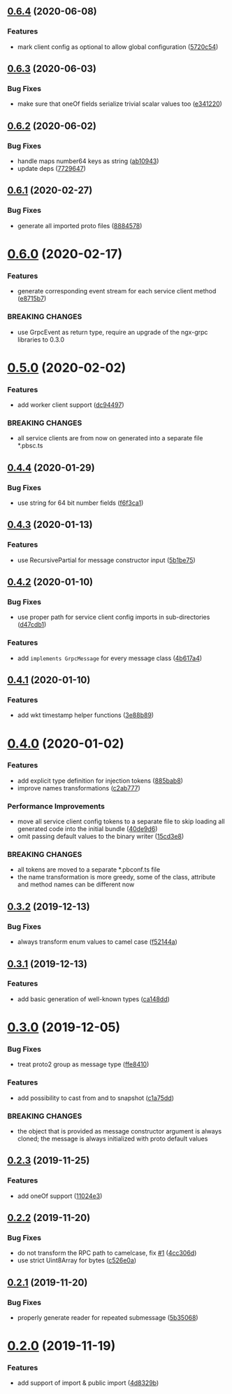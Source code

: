 ## [0.6.4](https://github.com/ngx-grpc/protoc-gen-ng/compare/v0.6.3...v0.6.4) (2020-06-08)


### Features

* mark client config as optional to allow global configuration ([5720c54](https://github.com/ngx-grpc/protoc-gen-ng/commit/5720c54bab01b02eb62afa08ce9e37e71c56a42e))

## [0.6.3](https://github.com/ngx-grpc/protoc-gen-ng/compare/v0.6.2...v0.6.3) (2020-06-03)


### Bug Fixes

* make sure that oneOf fields serialize trivial scalar values too ([e341220](https://github.com/ngx-grpc/protoc-gen-ng/commit/e341220fe6175a2e2b83b942135e9a89ee0502f0))

## [0.6.2](https://github.com/ngx-grpc/protoc-gen-ng/compare/v0.6.1...v0.6.2) (2020-06-02)


### Bug Fixes

* handle maps number64 keys as string ([ab10943](https://github.com/ngx-grpc/protoc-gen-ng/commit/ab10943b94723dd0f11fdbec51244bdd0f9c7e75))
* update deps ([7729647](https://github.com/ngx-grpc/protoc-gen-ng/commit/77296470a41e6f0faf631601c7bf9326b7c6eef4))

## [0.6.1](https://github.com/ngx-grpc/protoc-gen-ng/compare/v0.6.0...v0.6.1) (2020-02-27)


### Bug Fixes

* generate all imported proto files ([8884578](https://github.com/ngx-grpc/protoc-gen-ng/commit/8884578b95d11a236021010d7ee5adb1a9613daa))

# [0.6.0](https://github.com/ngx-grpc/protoc-gen-ng/compare/v0.5.0...v0.6.0) (2020-02-17)


### Features

* generate corresponding event stream for each service client method ([e8715b7](https://github.com/ngx-grpc/protoc-gen-ng/commit/e8715b76e1a76bff94db6dd12be1da28bc4fc9bf))


### BREAKING CHANGES

* use GrpcEvent as return type, require an upgrade of the ngx-grpc libraries to 0.3.0

# [0.5.0](https://github.com/ngx-grpc/protoc-gen-ng/compare/v0.4.4...v0.5.0) (2020-02-02)


### Features

* add worker client support ([dc94497](https://github.com/ngx-grpc/protoc-gen-ng/commit/dc94497cf1d1f49211154d521fd9d9abc68b1f73))


### BREAKING CHANGES

* all service clients are from now on generated into a separate file *.pbsc.ts

## [0.4.4](https://github.com/ngx-grpc/protoc-gen-ng/compare/v0.4.3...v0.4.4) (2020-01-29)


### Bug Fixes

* use string for 64 bit number fields ([f6f3ca1](https://github.com/ngx-grpc/protoc-gen-ng/commit/f6f3ca1be7aeaab87bbb63eff9e29ed96954f93e))

## [0.4.3](https://github.com/ngx-grpc/protoc-gen-ng/compare/v0.4.2...v0.4.3) (2020-01-13)


### Features

* use RecursivePartial for message constructor input ([5b1be75](https://github.com/ngx-grpc/protoc-gen-ng/commit/5b1be750d8b5cf0a1b0a76cafc33dfb08fdb251d))

## [0.4.2](https://github.com/ngx-grpc/protoc-gen-ng/compare/v0.4.1...v0.4.2) (2020-01-10)


### Bug Fixes

* use proper path for service client config imports in sub-directories ([d47cdb1](https://github.com/ngx-grpc/protoc-gen-ng/commit/d47cdb1b3e75d1c90f8df0ec9623ea6638b1f1b7))


### Features

* add `implements GrpcMessage` for every message class ([4b617a4](https://github.com/ngx-grpc/protoc-gen-ng/commit/4b617a4b91d451cb035c4ea5912ea6b73673f34a))

## [0.4.1](https://github.com/ngx-grpc/protoc-gen-ng/compare/v0.4.0...v0.4.1) (2020-01-10)


### Features

* add wkt timestamp helper functions ([3e88b89](https://github.com/ngx-grpc/protoc-gen-ng/commit/3e88b89be0821bf56e2c12647fb04c146197ecdd))

# [0.4.0](https://github.com/ngx-grpc/protoc-gen-ng/compare/v0.3.2...v0.4.0) (2020-01-02)


### Features

* add explicit type definition for injection tokens ([885bab8](https://github.com/ngx-grpc/protoc-gen-ng/commit/885bab8548ee8014313ea01c7b0b79279b4531c9))
* improve names transformations ([c2ab777](https://github.com/ngx-grpc/protoc-gen-ng/commit/c2ab777e3d898e2b490450e6629b819e15a6b542))


### Performance Improvements

* move all service client config tokens to a separate file to skip loading all generated code into the initial bundle ([40de9d6](https://github.com/ngx-grpc/protoc-gen-ng/commit/40de9d6a80df276f02a6bd1a1af4eba535b01c34))
* omit passing default values to the binary writer ([15cd3e8](https://github.com/ngx-grpc/protoc-gen-ng/commit/15cd3e8a2cd7b3848ae584439effe6b623ce11e0))


### BREAKING CHANGES

* all tokens are moved to a separate *.pbconf.ts file
* the name transformation is more greedy, some of the class, attribute and method names can be different now

## [0.3.2](https://github.com/ngx-grpc/protoc-gen-ng/compare/v0.3.1...v0.3.2) (2019-12-13)


### Bug Fixes

* always transform enum values to camel case ([f52144a](https://github.com/ngx-grpc/protoc-gen-ng/commit/f52144a8f426dede9133e24714634484618a822a))

## [0.3.1](https://github.com/ngx-grpc/protoc-gen-ng/compare/v0.3.0...v0.3.1) (2019-12-13)


### Features

* add basic generation of well-known types ([ca148dd](https://github.com/ngx-grpc/protoc-gen-ng/commit/ca148dda9d98232b4a8bc160735bb3ba49d1efc5))

# [0.3.0](https://github.com/ngx-grpc/protoc-gen-ng/compare/v0.2.3...v0.3.0) (2019-12-05)


### Bug Fixes

* treat proto2 group as message type ([ffe8410](https://github.com/ngx-grpc/protoc-gen-ng/commit/ffe8410dd350d3e1e68cbca9293fdedd8e66e8ff))


### Features

* add possibility to cast from and to snapshot ([c1a75dd](https://github.com/ngx-grpc/protoc-gen-ng/commit/c1a75dd07f807b53e4b8849ca9dc216eaf72d843))


### BREAKING CHANGES

* the object that is provided as message constructor argument is always cloned; the message is always initialized with proto default values

## [0.2.3](https://github.com/ngx-grpc/protoc-gen-ng/compare/v0.2.2...v0.2.3) (2019-11-25)


### Features

* add oneOf support ([11024e3](https://github.com/ngx-grpc/protoc-gen-ng/commit/11024e3221c586c54776d270a21186664a1959cc))

## [0.2.2](https://github.com/ngx-grpc/protoc-gen-ng/compare/v0.2.1...v0.2.2) (2019-11-20)


### Bug Fixes

* do not transform the RPC path to camelcase, fix [#1](https://github.com/ngx-grpc/protoc-gen-ng/issues/1) ([4cc306d](https://github.com/ngx-grpc/protoc-gen-ng/commit/4cc306dc4182ca47488b116ce585cc8992547a00))
* use strict Uint8Array for bytes ([c526e0a](https://github.com/ngx-grpc/protoc-gen-ng/commit/c526e0ae6b5fd74d645eaa8764f8c15cbf7c238d))

## [0.2.1](https://github.com/ngx-grpc/protoc-gen-ng/compare/v0.2.0...v0.2.1) (2019-11-20)


### Bug Fixes

* properly generate reader for repeated submessage ([5b35068](https://github.com/ngx-grpc/protoc-gen-ng/commit/5b35068a479161b5af8c795cbcfca81aae813828))

# [0.2.0](https://github.com/ngx-grpc/protoc-gen-ng/compare/v0.1.1...v0.2.0) (2019-11-19)


### Features

* add support of import & public import ([4d8329b](https://github.com/ngx-grpc/protoc-gen-ng/commit/4d8329b25cd7fa66bff25afe6e1e74cf822a2929))
